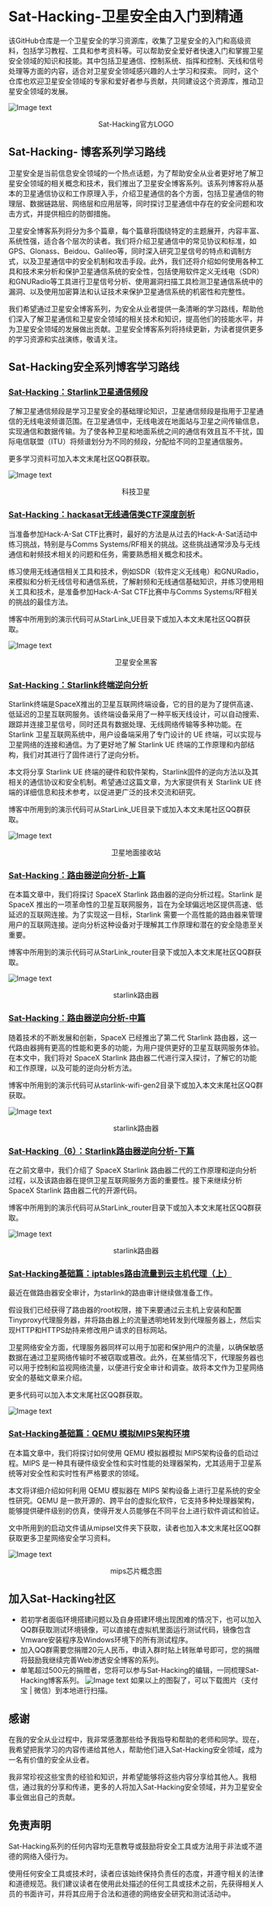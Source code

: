 # Sat-Hacking-卫星安全由入门到精通
 该GitHub仓库是一个卫星安全的学习资源库，收集了卫星安全的入门和高级资料，包括学习教程、工具和参考资料等。可以帮助安全爱好者快速入门和掌握卫星安全领域的知识和技能。其中包括卫星通信、控制系统、指挥和控制、天线和信号处理等方面的内容，适合对卫星安全领域感兴趣的人士学习和探索。
 同时，这个仓库也欢迎卫星安全领域的专家和爱好者参与贡献，共同建设这个资源库，推动卫星安全领域的发展。

![Image text](./group/sat-banner.png)   
<p align="center">Sat-Hacking官方LOGO</p>



 ## Sat-Hacking- 博客系列学习路线
卫星安全是当前信息安全领域的一个热点话题，为了帮助安全从业者更好地了解卫星安全领域的相关概念和技术，我们推出了卫星安全博客系列。该系列博客将从基本的卫星通信协议和工作原理入手，介绍卫星通信的各个方面，包括卫星通信的物理层、数据链路层、网络层和应用层等，同时探讨卫星通信中存在的安全问题和攻击方式，并提供相应的防御措施。

卫星安全博客系列将分为多个篇章，每个篇章将围绕特定的主题展开，内容丰富、系统性强，适合各个层次的读者。我们将介绍卫星通信中的常见协议和标准，如GPS、Glonass、Beidou、Galileo等，同时深入研究卫星信号的特点和调制方式，以及卫星通信中的安全机制和攻击手段。此外，我们还将介绍如何使用各种工具和技术来分析和保护卫星通信系统的安全性，包括使用软件定义无线电（SDR）和GNURadio等工具进行卫星信号分析、使用漏洞扫描工具检测卫星通信系统中的漏洞、以及使用加密算法和认证技术来保护卫星通信系统的机密性和完整性。

我们希望通过卫星安全博客系列，为安全从业者提供一条清晰的学习路线，帮助他们深入了解卫星通信和卫星安全领域的相关技术和知识，提高他们的技能水平，并为卫星安全领域的发展做出贡献。卫星安全博客系列将持续更新，为读者提供更多的学习资源和实战演练，敬请关注。

## Sat-Hacking安全系列博客学习路线


### [Sat-Hacking：Starlink卫星通信频段](https://blog.csdn.net/weixin_68076304/article/details/129583780?csdn_share_tail=%7B%22type%22%3A%22blog%22%2C%22rType%22%3A%22article%22%2C%22rId%22%3A%22129583780%22%2C%22source%22%3A%22weixin_68076304%22%7D) 

了解卫星通信频段是学习卫星安全的基础理论知识，卫星通信频段是指用于卫星通信的无线电波频谱范围。在卫星通信中，无线电波在地面站与卫星之间传输信息，实现通信和数据传输。为了使各种卫星和地面系统之间的通信有效且互不干扰，国际电信联盟（ITU）将频谱划分为不同的频段，分配给不同的卫星通信服务。

更多学习资料可加入本文末尾社区QQ群获取。

![Image text](./group/satinspace.png)   
<p align="center">科技卫星</p>


### [Sat-Hacking：hackasat无线通信类CTF深度剖析](https://blog.csdn.net/weixin_68076304/article/details/129451741?spm=1001.2014.3001.5501) 

当准备参加Hack-A-Sat CTF比赛时，最好的方法是从过去的Hack-A-Sat活动中练习挑战，特别是与Comms Systems/RF相关的挑战。这些挑战通常涉及与无线通信和射频技术相关的问题和任务，需要熟悉相关概念和技术。

练习使用无线通信相关工具和技术，例如SDR（软件定义无线电）和GNURadio，来模拟和分析无线信号和通信系统，了解射频和无线通信基础知识，并练习使用相关工具和技术，是准备参加Hack-A-Sat CTF比赛中与Comms Systems/RF相关的挑战的最佳方法。

博客中所用到的演示代码可从StarLink_UE目录下或加入本文末尾社区QQ群获取。

![Image text](./group/sat-1.png)   
<p align="center">卫星安全黑客</p>



### [Sat-Hacking：Starlink终端逆向分析](https://blog.csdn.net/weixin_68076304/article/details/129526961?spm=1001.2014.3001.5502) 

Starlink终端是SpaceX推出的卫星互联网终端设备，它的目的是为了提供高速、低延迟的卫星互联网服务。该终端设备采用了一种平板天线设计，可以自动搜索、跟踪并连接卫星信号，同时还具有数据处理、无线网络传输等多种功能。在 Starlink 卫星互联网系统中，用户设备端采用了专门设计的 UE 终端，可以实现与卫星网络的连接和通信。为了更好地了解 Starlink UE 终端的工作原理和内部结构，我们对其进行了固件进行了逆向分析。

本文将分享 Starlink UE 终端的硬件和软件架构，Starlink固件的逆向方法以及其相关的通信协议和安全机制。希望通过这篇文章，为大家提供有关 Starlink UE 终端的详细信息和技术参考，以促进更广泛的技术交流和研究。

博客中所用到的演示代码可从StarLink_UE目录下或加入本文末尾社区QQ群获取。

![Image text](./group/satstation.jpg)   
<p align="center">卫星地面接收站</p>


### [Sat-Hacking：路由器逆向分析-上篇](https://blog.csdn.net/weixin_68076304/article/details/129776236?csdn_share_tail=%7B%22type%22%3A%22blog%22%2C%22rType%22%3A%22article%22%2C%22rId%22%3A%22129776236%22%2C%22source%22%3A%22weixin_68076304%22%7D) 

在本篇文章中，我们将探讨 SpaceX Starlink 路由器的逆向分析过程。Starlink 是 SpaceX 推出的一项革命性的卫星互联网服务，旨在为全球偏远地区提供高速、低延迟的互联网连接。为了实现这一目标，Starlink 需要一个高性能的路由器来管理用户的互联网连接。逆向分析这种设备对于理解其工作原理和潜在的安全隐患至关重要。    

博客中所用到的演示代码可从StarLink_router目录下或加入本文末尾社区QQ群获取。

![Image text](./group/starlinkrouter.png)   
<p align="center">starlink路由器</p>


### [Sat-Hacking：路由器逆向分析-中篇](https://blog.csdn.net/weixin_68076304/article/details/129843763?csdn_share_tail=%7B%22type%22%3A%22blog%22%2C%22rType%22%3A%22article%22%2C%22rId%22%3A%22129843763%22%2C%22source%22%3A%22weixin_68076304%22%7D) 

随着技术的不断发展和创新，SpaceX 已经推出了第二代 Starlink 路由器，这一代路由器拥有更高的性能和更多的功能，为用户提供更好的卫星互联网服务体验。在本文中，我们将对 SpaceX Starlink 路由器二代进行深入探讨，了解它的功能和工作原理，以及可能的逆向分析方法。

博客中所用到的演示代码可从starlink-wifi-gen2目录下或加入本文末尾社区QQ群获取。

![Image text](./group/starlink-dish-and-router.jpg)   
<p align="center">starlink路由器</p>


### [Sat-Hacking（6）：Starlink路由器逆向分析-下篇](https://blog.csdn.net/weixin_68076304/article/details/129893882?spm=1001.2014.3001.5502) 

在之前文章中，我们介绍了 SpaceX Starlink 路由器二代的工作原理和逆向分析过程，以及该路由器在提供卫星互联网服务方面的重要性。接下来继续分析SpaceX Starlink 路由器二代的开源代码。

博客中所用到的演示代码可从StarLink_router目录下或加入本文末尾社区QQ群获取。

![Image text](./group/starlinkrouter.png)   
<p align="center">starlink路由器</p>


### [Sat-Hacking基础篇：iptables路由流量到云主机代理（上）](https://mp.weixin.qq.com/s?__biz=Mzg3MzkzMDUzMg==&mid=2247483710&idx=1&sn=bf08935fa7d910f0c416b76af4bc1d81&chksm=ced9cb75f9ae426309725a1afba110aed10c35e056250e83aff6bbd054a17d9787b8276a875a&token=494562786&lang=zh_CN#rd) 

最近在做路由器安全审计，为starlink的路由审计继续做准备工作。

假设我们已经获得了路由器的root权限，接下来要通过云主机上安装和配置Tinyproxy代理服务器，并将路由器上的流量透明地转发到代理服务器上，然后实现HTTP和HTTPS劫持来修改用户请求的目标网站。

卫星网络安全方面，代理服务器同样可以用于加密和保护用户的流量，以确保敏感数据在通过卫星网络传输时不被窃取或篡改。此外，在某些情况下，代理服务器也可以用于控制和监视网络流量，以便进行安全审计和调查。故将本文作为卫星网络安全的基础文章来介绍。

更多代码可以加入本文末尾社区QQ群获取。

![Image text](./group/router.jpg)   
<p align="center"></p>




### [Sat-Hacking基础篇：QEMU 模拟MIPS架构环境](https://blog.csdn.net/weixin_68076304/article/details/129601382?csdn_share_tail=%7B%22type%22%3A%22blog%22%2C%22rType%22%3A%22article%22%2C%22rId%22%3A%22129601382%22%2C%22source%22%3A%22weixin_68076304%22%7D) 

在本篇文章中，我们将探讨如何使用 QEMU 模拟器模拟 MIPS架构设备的启动过程。MIPS 是一种具有硬件级安全性和实时性能的处理器架构，尤其适用于卫星系统等对安全性和实时性有严格要求的领域。

本文将详细介绍如何利用 QEMU 模拟器在 MIPS 架构设备上进行卫星系统的安全性研究。QEMU 是一款开源的、跨平台的虚拟化软件，它支持多种处理器架构，能够提供硬件级别的仿真，使得开发人员能够在不同平台上进行软件调试和验证。


文中所用到的启动文件请从mipsel文件夹下获取，读者也加入本文末尾社区QQ群获取更多卫星网络安全学习资料。

![Image text](./group/chip.png)   
<p align="center">mips芯片概念图</p>





## 加入Sat-Hacking社区
* 若初学者面临环境搭建问题以及自身搭建环境出现困难的情况下，也可以加入QQ群获取测试环境镜像，可以直接在虚拟机里面运行测试代码，镜像包含Vmware安装程序及Windows环境下的所有测试程序。
* 加入QQ群需要您捐赠20元人民币，申请入群时贴上转账单号即可，您的捐赠将鼓励我继续完善Web渗透安全博客的系列。
* 单笔超过500元的捐赠者，您将可以参与Sat-Hacking的编辑，一同梳理Sat-Hacking博客系列。
![Image text](./group/joingroup.png)
如果以上的图裂了，可以下载图片（支付宝 | 微信）到本地进行扫描。


## 感谢

在我的安全从业过程中，我非常感激那些给予我指导和帮助的老师和同学。现在，我希望把我学习的内容传递给其他人，帮助他们进入Sat-Hacking安全领域，成为一名有价值的安全从业者。

我非常珍视这些宝贵的经验和知识，并希望能够将这些内容分享给其他人。我相信，通过我的分享和传递，更多的人将加入Sat-Hacking安全领域，并为卫星安全事业做出自己的贡献。

## 免责声明

Sat-Hacking系列的任何内容均无意教导或鼓励将安全工具或方法用于非法或不道德的网络入侵行为。

使用任何安全工具或技术时，读者应该始终保持负责任的态度，并遵守相关的法律和道德规范。我们建议读者在使用此处描述的任何工具或技术之前，先获得相关人员的书面许可，并将其应用于合法和道德的网络安全研究和测试活动中。